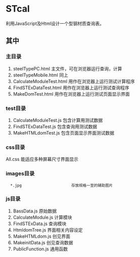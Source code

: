 # STcal

利用JavaScript及Html设计一个型钢材质查询表。

## 其中

### 主目录
1. steelTypePC.html         主文件，可在浏览器运行查询，计算
2. steelTypeMobile.html     同上
3. CalculateModuleTest.html 用作在浏览器上运行测试计算程序
4. FindSTExDataTest.html    用作在浏览器上运行测试查询程序
5. MakeDomTest.html         用作在浏览器上运行测试页面显示界面

### test目录
1. CalculateModuleTest.js   包含计算用测试数据
2. FindSTExDataTest.js      包含查询用测试数据
3. MakeHTMLdomTest.js       包含页面显示界面测试数据

### css目录
All.css                     能适应多种屏幕尺寸界面显示

### images目录
      *.jpg                      存放规格一至的辅助图片

### js目录
1. BassData.js              原始数据
2. CalculateModule.js       计算模块
3. FindSTExData.js          查询模块
4. HtmldomTree.js         界面相关内容设定
5. MakeHTMLdom.js           创见界面
6. MakeinitData.js          创见查询数据
7. PublicFunction.js        通用函数
